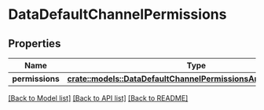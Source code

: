 # DataDefaultChannelPermissions

## Properties

Name | Type | Description | Notes
------------ | ------------- | ------------- | -------------
**permissions** | [**crate::models::DataDefaultChannelPermissionsAnyOf1Permissions**](DataDefaultChannelPermissions_anyOf_1_permissions.md) |  | 

[[Back to Model list]](../README.md#documentation-for-models) [[Back to API list]](../README.md#documentation-for-api-endpoints) [[Back to README]](../README.md)


